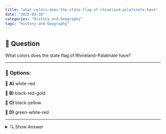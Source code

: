 ```yaml
---
title: "what-colors-does-the-state-flag-of-rhineland-palatinate-have"
date: "2025-03-10"
categories: "History-and-Geography"
tags: "History-and-Geography"
---
```


## 📌 **Question**

What colors does the state flag of Rhineland-Palatinate have?



---

### 📝 **Options:**

🔘 **A)** white-red

🔘 **B)** black-red-gold

🔘 **C)** black-yellow

🔘 **D)** green-white-red

---

<details>
  <summary>🔍 Show Answer</summary>

  <p>
💡  <b>Correct Answer:</b>  b
  </p>
  <p>
    📖<b>Explanation:</b>
    Rhineland-Palatinate is a federal state in western Germany that was founded in 1946 after World War II. The national flag symbolises the identity and history of the region. Colors in flags often stand for certain values and traditions. Knowing the correct colors of the national flag is important for understanding regional symbols and their meaning. This question tests the knowledge of the official color combinations of the flag of Rhineland-Palatinate.
  </p>
</details>
